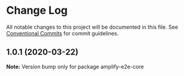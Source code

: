 # Change Log

All notable changes to this project will be documented in this file.
See [Conventional Commits](https://conventionalcommits.org) for commit guidelines.

## 1.0.1 (2020-03-22)

**Note:** Version bump only for package amplify-e2e-core
